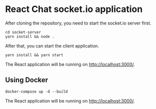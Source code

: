 # React Chat socket.io application

After cloning the repository, you need to start the socket.io server first.

```shell
cd socket-server
yarn install && node .
```

After that, you can start the client application.

```shell
yarn install && yarn start
```

The React application will be running on <http://localhost:3000/>.

## Using Docker

```shell
docker-compose up -d --build
```

The React application will be running on <http://localhost:3000/>.
